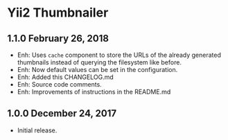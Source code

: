 Yii2 Thumbnailer
================

1.1.0 February 26, 2018
-----------------------

- Enh: Uses `cache` component to store the URLs of the already generated 
thumbnails instead of querying the filesystem like before.   
- Enh: Now default values can be set in the configuration.
- Enh: Added this CHANGELOG.md
- Enh: Source code comments.
- Enh: Improvements of instructions in the README.md

1.0.0 December 24, 2017
-----------------------

- Initial release.
